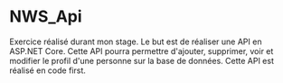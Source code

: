 # NWS_Api

Exercice réalisé durant mon stage. Le but est de réaliser une API en ASP.NET Core. Cette API pourra permettre d'ajouter, supprimer, voir et modifier le profil d'une personne sur la base de données.
Cette API est réalisé en code first.
